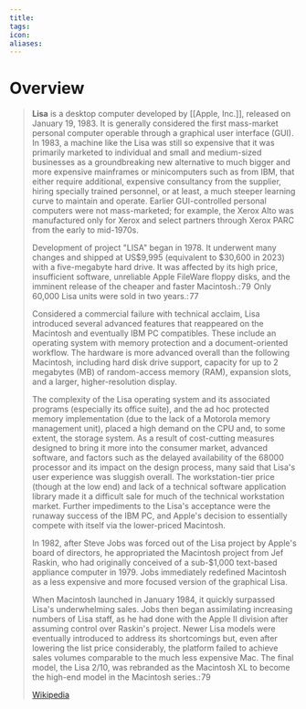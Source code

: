 ```yaml
---
title: 
tags: 
icon: 
aliases: 
---
```

# Overview

> **Lisa** is a desktop computer developed by [[Apple, Inc.]], released on January 19, 1983. It is generally considered the first mass-market personal computer operable through a graphical user interface (GUI). In 1983, a machine like the Lisa was still so expensive that it was primarily marketed to individual and small and medium-sized businesses as a groundbreaking new alternative to much bigger and more expensive mainframes or minicomputers such as from IBM, that either require additional, expensive consultancy from the supplier, hiring specially trained personnel, or at least, a much steeper learning curve to maintain and operate. Earlier GUI-controlled personal computers were not mass-marketed; for example, the Xerox Alto was manufactured only for Xerox and select partners through Xerox PARC from the early to mid-1970s.
>
> Development of project "LISA" began in 1978. It underwent many changes and shipped at US$9,995 (equivalent to $30,600 in 2023) with a five-megabyte hard drive. It was affected by its high price, insufficient software, unreliable Apple FileWare floppy disks, and the imminent release of the cheaper and faster Macintosh.: 79  Only 60,000 Lisa units were sold in two years.: 77 
>
> Considered a commercial failure with technical acclaim, Lisa introduced several advanced features that reappeared on the Macintosh and eventually IBM PC compatibles. These include an operating system with memory protection and a document-oriented workflow. The hardware is more advanced overall than the following Macintosh, including hard disk drive support, capacity for up to 2 megabytes (MB) of random-access memory (RAM), expansion slots, and a larger, higher-resolution display.
>
> The complexity of the Lisa operating system and its associated programs (especially its office suite), and the ad hoc protected memory implementation (due to the lack of a Motorola memory management unit), placed a high demand on the CPU and, to some extent, the storage system. As a result of cost-cutting measures designed to bring it more into the consumer market, advanced software, and factors such as the delayed availability of the 68000 processor and its impact on the design process, many said that Lisa's user experience was sluggish overall. The workstation-tier price (though at the low end) and lack of a technical software application library made it a difficult sale for much of the technical workstation market. Further impediments to the Lisa's acceptance were the runaway success of the IBM PC, and Apple's decision to essentially compete with itself via the lower-priced Macintosh.
>
> In 1982, after Steve Jobs was forced out of the Lisa project by Apple's board of directors, he appropriated the Macintosh project from Jef Raskin, who had originally conceived of a sub-$1,000 text-based appliance computer in 1979. Jobs immediately redefined Macintosh as a less expensive and more focused version of the graphical Lisa.
>
> When Macintosh launched in January 1984, it quickly surpassed Lisa's underwhelming sales. Jobs then began assimilating increasing numbers of Lisa staff, as he had done with the Apple II division after assuming control over Raskin's project. Newer Lisa models were eventually introduced to address its shortcomings but, even after lowering the list price considerably, the platform failed to achieve sales volumes comparable to the much less expensive Mac. The final model, the Lisa 2/10, was rebranded as the Macintosh XL to become the high-end model in the Macintosh series.: 79
>
> [Wikipedia](https://en.wikipedia.org/wiki/Apple%20Lisa)
